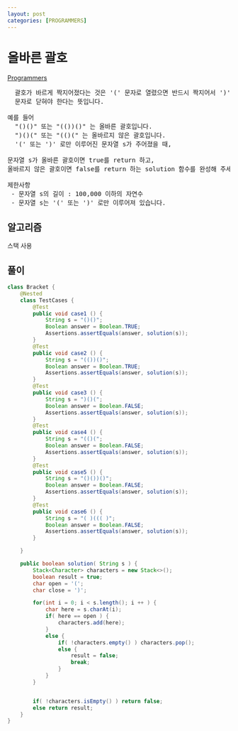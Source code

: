 ```yaml
---
layout: post
categories: [PROGRAMMERS]
---
```


# 올바른 괄호

[Programmers](https://school.programmers.co.kr/learn/courses/30/lessons/12909)

<pre>
  괄호가 바르게 짝지어졌다는 것은 '(' 문자로 열렸으면 반드시 짝지어서 ')'
  문자로 닫혀야 한다는 뜻입니다.

예를 들어
  "()()" 또는 "(())()" 는 올바른 괄호입니다.
  ")()(" 또는 "(()(" 는 올바르지 않은 괄호입니다.
  '(' 또는 ')' 로만 이루어진 문자열 s가 주어졌을 때,

문자열 s가 올바른 괄호이면 true를 return 하고,
올바르지 않은 괄호이면 false를 return 하는 solution 함수를 완성해 주세요.

제한사항
 - 문자열 s의 길이 : 100,000 이하의 자연수
 - 문자열 s는 '(' 또는 ')' 로만 이루어져 있습니다.
</pre>

## 알고리즘
스택 사용

## 풀이

```java
class Bracket {
    @Nested
    class TestCases {
        @Test
        public void case1 () {
            String s = "()()";
            Boolean answer = Boolean.TRUE;
            Assertions.assertEquals(answer, solution(s));
        }
        @Test
        public void case2 () {
            String s = "(())()";
            Boolean answer = Boolean.TRUE;
            Assertions.assertEquals(answer, solution(s));
        }
        @Test
        public void case3 () {
            String s = ")()(";
            Boolean answer = Boolean.FALSE;
            Assertions.assertEquals(answer, solution(s));
        }
        @Test
        public void case4 () {
            String s = "(()(";
            Boolean answer = Boolean.FALSE;
            Assertions.assertEquals(answer, solution(s));
        }
        @Test
        public void case5 () {
            String s = "()())()";
            Boolean answer = Boolean.FALSE;
            Assertions.assertEquals(answer, solution(s));
        }
        @Test
        public void case6 () {
            String s = "( )((( )";
            Boolean answer = Boolean.FALSE;
            Assertions.assertEquals(answer, solution(s));
        }

    }

    public boolean solution( String s ) {
        Stack<Character> characters = new Stack<>();
        boolean result = true;
        char open = '(';
        char close = ')';

        for(int i = 0; i < s.length(); i ++ ) {
            char here = s.charAt(i);
            if( here == open ) {
                characters.add(here);
            }
            else {
                if( !characters.empty() ) characters.pop();
                else {
                    result = false;
                    break;
                }
            }
        }


        if( !characters.isEmpty() ) return false;
        else return result;
    }
}
```